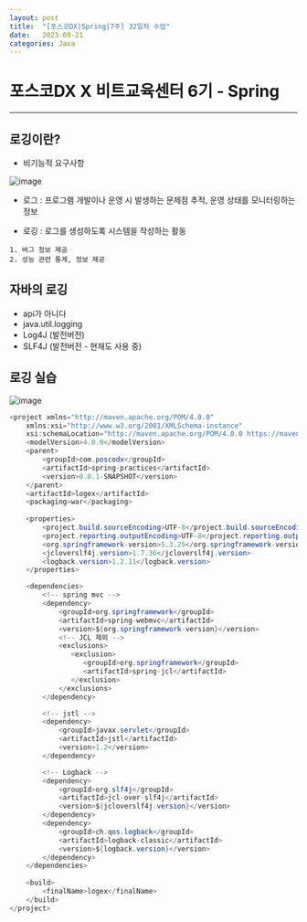 ```yaml
---
layout: post
title:  "[포스코DX|Spring|7주] 32일차 수업"
date:   2023-09-21
categories: Java
---
```


# 포스코DX X 비트교육센터 6기 - Spring

---


## 로깅이란?

- 비기능적 요구사항

![image](https://github.com/talkingOrange/talkingOrange.github.io/assets/88815795/992092ad-d934-4dd3-8211-1e8c04dbc3b3)

- 로그 : 프로그램 개발이나 운영 시 발생하는 문제점 추적, 운영 상태를 모니터링하는 정보

- 로깅 : 로그를 생성하도록 시스템을 작성하는 활동

```
1. 버그 정보 제공
2. 성능 관련 통계, 정보 제공
```

## 자바의 로깅

- api가 아니다
- java.util.logging
- Log4J (발전버전)
- SLF4J (발전버전 - 현재도 사용 중)


 ## 로깅 실습

 ![image](https://github.com/talkingOrange/talkingOrange.github.io/assets/88815795/85374aaf-79d0-4a14-99bd-b0f5cf1066ba)


```java
<project xmlns="http://maven.apache.org/POM/4.0.0"
	xmlns:xsi="http://www.w3.org/2001/XMLSchema-instance"
	xsi:schemaLocation="http://maven.apache.org/POM/4.0.0 https://maven.apache.org/xsd/maven-4.0.0.xsd">
	<modelVersion>4.0.0</modelVersion> 
	<parent>
		<groupId>com.poscodx</groupId>
		<artifactId>spring-practices</artifactId>
		<version>0.0.1-SNAPSHOT</version>
	</parent>
	<artifactId>logex</artifactId>
	<packaging>war</packaging>
	
	<properties>
		<project.build.sourceEncoding>UTF-8</project.build.sourceEncoding>
		<project.reporting.outputEncoding>UTF-8</project.reporting.outputEncoding>
		<org.springframework-version>5.3.25</org.springframework-version>
    	<jcloverslf4j.version>1.7.36</jcloverslf4j.version>		
    	<logback.version>1.2.11</logback.version>
	</properties>

	<dependencies>
		<!-- spring mvc -->
		<dependency>
			<groupId>org.springframework</groupId>
			<artifactId>spring-webmvc</artifactId>
			<version>${org.springframework-version}</version>
			<!-- JCL 제외 -->
			<exclusions>
			   <exclusion>
				  <groupId>org.springframework</groupId>
				  <artifactId>spring-jcl</artifactId>
			   </exclusion>
			</exclusions>
		</dependency>

		<!-- jstl -->
		<dependency>
			<groupId>javax.servlet</groupId>
			<artifactId>jstl</artifactId>
			<version>1.2</version>
		</dependency>

		<!-- Logback --> 
		<dependency>                                    
			<groupId>org.slf4j</groupId>                
			<artifactId>jcl-over-slf4j</artifactId>     
			<version>${jcloverslf4j.version}</version>  
		</dependency>
		<dependency>
			<groupId>ch.qos.logback</groupId>
			<artifactId>logback-classic</artifactId>
			<version>${logback.version}</version>
		</dependency>
	</dependencies>
	
	<build>
		<finalName>logex</finalName>
	</build>	
</project>
```
